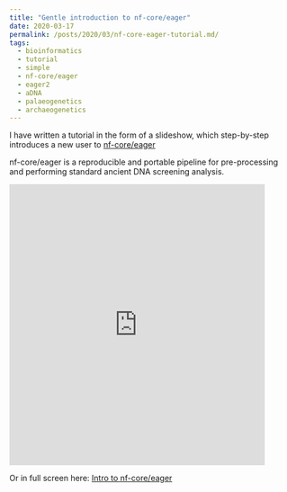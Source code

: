 ```yaml
---
title: "Gentle introduction to nf-core/eager"
date: 2020-03-17
permalink: /posts/2020/03/nf-core-eager-tutorial.md/
tags:
  - bioinformatics
  - tutorial
  - simple
  - nf-core/eager
  - eager2
  - aDNA
  - palaeogenetics
  - archaeogenetics
---
```


I have written a tutorial in the form of a slideshow, which step-by-step 
introduces a new user to [nf-core/eager](https://nf-co.re/eager)

nf-core/eager is a reproducible and portable pipeline for pre-processing and performing standard ancient DNA 
screening analysis.

<iframe frameborder="no" border="0" marginwidth="0" marginheight="0" width="90%" height="500" src="https://jfy133.github.io/files/presentations/intro-to-nfcore-eager.html"></iframe>

Or in full screen here: [Intro to nf-core/eager](https://jfy133.github.io/files/presentations/intro-to-nfcore-eager.html ':include :type=iframe width=100% height=600px')

